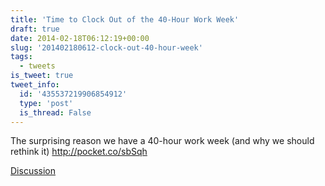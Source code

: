 ```yaml
---
title: 'Time to Clock Out of the 40-Hour Work Week'
draft: true
date: 2014-02-18T06:12:19+00:00
slug: '201402180612-clock-out-40-hour-week'
tags:
  - tweets
is_tweet: true
tweet_info:
  id: '435537219906854912'
  type: 'post'
  is_thread: False
---
```




The surprising reason we have a 40-hour work week (and why we should rethink it)  <http://pocket.co/sbSqh>

[Discussion](https://x.com/sytelus/status/435537219906854912)
